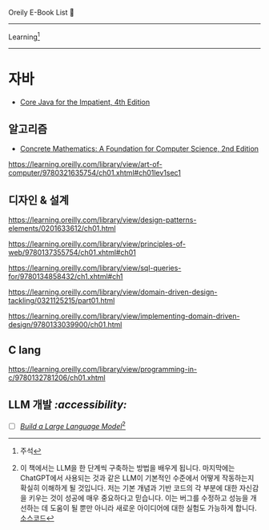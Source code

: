 Oreily E-Book List 📖

---
Learning[^1]

[^1]: 주석
---

# 자바 

- [Core Java for the Impatient, 4th Edition](https://learning.oreilly.com/library/view/core-java-for/9780135404522/html/ch1/index.xhtml#ch1.1.1)



## 알고리즘

- [Concrete Mathematics: A Foundation for Computer Science, 2nd Edition](https://learning.oreilly.com/library/view/concrete-mathematics-a/9780134389974/ch01.xhtml#ch01lev1sec1)

https://learning.oreilly.com/library/view/art-of-computer/9780321635754/ch01.xhtml#ch01lev1sec1





## 디자인 & 설계

https://learning.oreilly.com/library/view/design-patterns-elements/0201633612/ch01.html

https://learning.oreilly.com/library/view/principles-of-web/9780137355754/ch01.xhtml#ch01

https://learning.oreilly.com/library/view/sql-queries-for/9780134858432/ch1.xhtml#ch1

https://learning.oreilly.com/library/view/domain-driven-design-tackling/0321125215/part01.html

https://learning.oreilly.com/library/view/implementing-domain-driven-design/9780133039900/ch01.html



## C lang

https://learning.oreilly.com/library/view/programming-in-c/9780132781206/ch01.xhtml




## LLM 개발 _:accessibility:_
  - [ ] [_Build a Large Language Model_](https://learning.oreilly.com/library/view/build-a-large/9781633437166/OEBPS/Text/chapter-2.html#p9)[^2]

[^2]: 이 책에서는 LLM을 한 단계씩 구축하는 방법을 배우게 됩니다. 마지막에는 ChatGPT에서 사용되는 것과 같은 LLM이 기본적인 수준에서 어떻게 작동하는지 확실히 이해하게 될 것입니다. 저는 기본 개념과 기반 코드의 각 부분에 대한 자신감을 키우는 것이 성공에 매우 중요하다고 믿습니다. 이는 버그를 수정하고 성능을 개선하는 데 도움이 될 뿐만 아니라 새로운 아이디어에 대한 실험도 가능하게 합니다.[소스코드](https://github.com/rasbt/LLMs-from-scratch)
